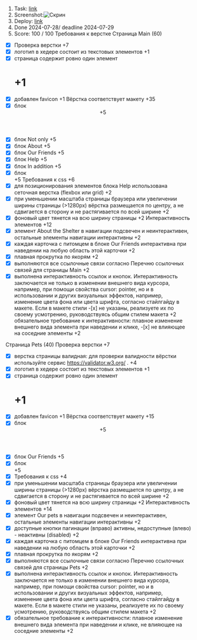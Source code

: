 1. Task: [link](https://github.com/rolling-scopes-school/tasks/blob/master/tasks/shelter/shelter-part1.md#%D0%BF%D0%B5%D1%80%D0%B5%D1%87%D0%B5%D0%BD%D1%8C-%D1%81%D1%81%D1%8B%D0%BB%D0%BE%D1%87%D0%BD%D1%8B%D1%85-%D1%81%D0%B2%D1%8F%D0%B7%D0%B5%D0%B9)
2. Screenshot:![Скрин](https://github.com/rolling-scopes-school/enigmus-JSFEPRESCHOOL2024Q2/blob/shelter/main-1280.jpg)
3. Deploy: [link](https://rolling-scopes-school.github.io/enigmus-JSFEPRESCHOOL2024Q2/shelter/)
4. Done 2024-07-28/ deadline 2024-07-29
5. Score: 100 / 100
Требования к верстке
Страница Main (60)
  -[x] Проверка верстки +7
  -[x] логотип в хедере состоит из текстовых элементов +1
  -[x] страница содержит ровно один элемент <h1> +1
  -[x] добавлен favicon +1
Вёрстка соответствует макету +35
  -[x] блок <header> +5
  -[x] блок Not only +5
  -[x] блок About +5
  -[x] блок Our Friends +5
  -[x] блок Help +5
  -[x] блок In addition +5
  -[x] блок <footer> +5
Требования к css +6
  -[x] для позиционирования элементов блока Help использована сеточная верстка (flexbox или grid) +2
  -[x] при уменьшении масштаба страницы браузера или увеличении ширины страницы (>1280px) вёрстка размещается по центру, а не сдвигается в сторону и не растягивается по всей ширине +2
  -[x] фоновый цвет тянется на всю ширину страницы +2
Интерактивность элементов +12
  -[x] элемент About the Shelter в навигации подсвечен и неинтерактивен, остальные элементы навигации интерактивны +2
  -[x] каждая карточка с питомцем в блоке Our Friends интерактивна при наведении на любую область этой карточки +2
  -[x] плавная прокрутка по якорям +2
  -[x] выполняются все ссылочные связи согласно Перечню ссылочных связей для страницы Main +2
  -[x] выполнена интерактивность ссылок и кнопок. Интерактивность заключается не только в изменении внешнего вида курсора, например, при помощи свойства cursor: pointer, но и в использовании и других визуальных эффектов, например, изменение цвета фона или цвета шрифта, согласно стайлгайду в макете. Если в макете стили -[x] не указаны, реализуете их по своему усмотрению, руководствуясь общим стилем макета +2
  обязательное требование к интерактивности: плавное изменение внешнего вида элемента при наведении и клике, -[x] не влияющее на соседние элементы +2

Страница Pets (40)
Проверка верстки +7
  -[x] верстка страницы валидная: для проверки валидности вёрстки используйте сервис https://validator.w3.org/ . +4
  -[x] логотип в хедере состоит из текстовых элементов +1
  -[x] страница содержит ровно один элемент <h1> +1
  -[x] добавлен favicon +1
Вёрстка соответствует макету +15
  -[x] блок <header> +5
  -[x] блок Our Friends +5
  -[x] блок <footer> +5
  -[x] Требования к css +4
  -[x] при уменьшении масштаба страницы браузера или увеличении ширины страницы (>1280px) вёрстка размещается по центру, а не сдвигается в сторону и не растягивается по всей ширине +2
  -[x] фоновый цвет тянется на всю ширину страницы +2
Интерактивность элементов +14
  -[x] элемент Our pets в навигации подсвечен и неинтерактивен, остальные элементы навигации интерактивны +2
  -[x] доступные кнопки пагинации (вправо) активны, недоступные (влево) - неактивны (disabled) +2
  -[x] каждая карточка с питомцем в блоке Our Friends интерактивна при наведении на любую область этой карточки +2
  -[x] плавная прокрутка по якорям +2
  -[x] выполняются все ссылочные связи согласно Перечню ссылочных связей для страницы Pets +2
  -[x] выполнена интерактивность ссылок и кнопок. Интерактивность заключается не только в изменении внешнего вида курсора, например, при помощи свойства cursor: pointer, но и в использовании и других визуальных эффектов, например, изменение цвета фона или цвета шрифта, согласно стайлгайду в макете. Если в макете стили не указаны, реализуете их по своему усмотрению, руководствуясь общим стилем макета +2
  -[x] обязательное требование к интерактивности: плавное изменение внешнего вида элемента при наведении и клике, не влияющее на соседние элементы +2